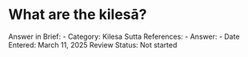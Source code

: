 # What are the kilesā?

Answer in Brief: -
 Category: Kilesa
Sutta References: -
Answer: -
Date Entered: March 11, 2025
Review Status: Not started